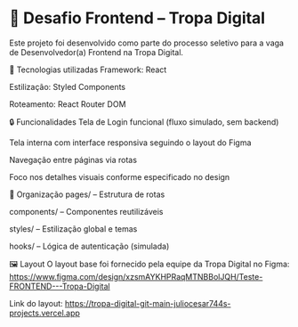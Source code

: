 ﻿# 🧪 Desafio Frontend – Tropa Digital
Este projeto foi desenvolvido como parte do processo seletivo para a vaga de Desenvolvedor(a) Frontend na Tropa Digital.


🚀 Tecnologias utilizadas
Framework: React

Estilização: Styled Components 

Roteamento: React Router DOM 

🔒 Funcionalidades
Tela de Login funcional (fluxo simulado, sem backend)

Tela interna com interface responsiva seguindo o layout do Figma

Navegação entre páginas via rotas

Foco nos detalhes visuais conforme especificado no design

📁 Organização
pages/ – Estrutura de rotas

components/ – Componentes reutilizáveis

styles/ – Estilização global e temas

hooks/ – Lógica de autenticação (simulada)

🖼️ Layout
O layout base foi fornecido pela equipe da Tropa Digital no Figma:
https://www.figma.com/design/xzsmAYKHPRaqMTNBBolJQH/Teste-FRONTEND---Tropa-Digital

Link do layout: https://tropa-digital-git-main-juliocesar744s-projects.vercel.app

